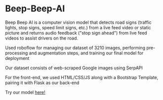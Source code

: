 # Beep-Beep-AI
Beep Beep AI is a computer vision model that detects road signs (traffic lights, stop signs, speed limit signs, etc.) from a live feed video or static picture and returns audio feedback ("stop sign ahead") from live feed videos to assist drivers on the road. 

Used roboflow for managing our dataset of 3210 images, performing pre-processing and augmentation steps, and training our final model for deployment

Our dataset consists of web-scraped Google images using SerpAPI

For the front-end, we used HTML/CSS/JS along with a Bootstrap Template, pairing it with Flask as our back-end

Try our model [here!](https://beepbeepai.com/static/index.html)
